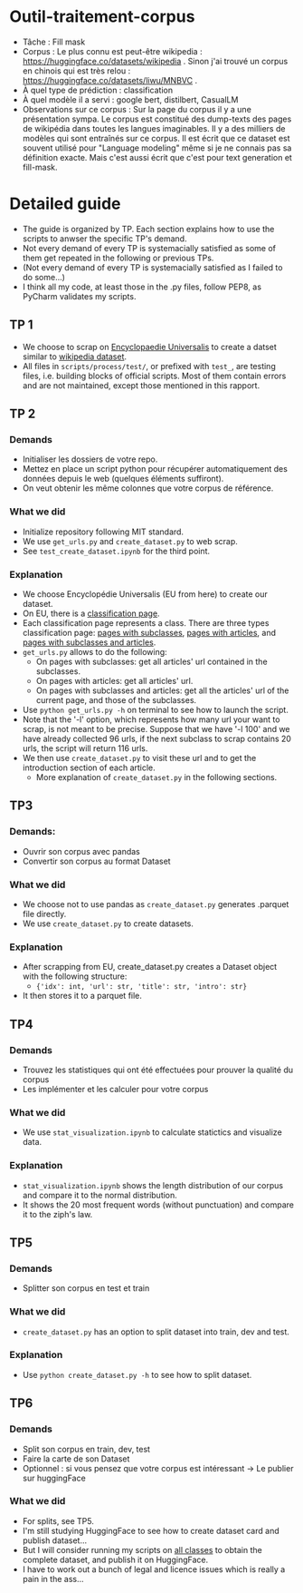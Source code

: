 # Outil-traitement-corpus

- Tâche : Fill mask
- Corpus : Le plus connu est peut-être wikipedia : https://huggingface.co/datasets/wikipedia . Sinon j'ai trouvé un corpus en chinois qui est très relou : https://huggingface.co/datasets/liwu/MNBVC .
- À quel type de prédiction : classification
- À quel modèle il a servi : google bert, distilbert, CasualLM
- Observations sur ce corpus : Sur la page du corpus il y a une présentation sympa. Le corpus est constitué des dump-texts des pages de wikipédia dans toutes les langues imaginables. Il y a des milliers de modèles qui sont entraînés sur ce corpus. Il est écrit que ce dataset est souvent utilisé pour "Language modeling" même si je ne connais pas sa définition exacte. Mais c'est aussi écrit que c'est pour text generation et fill-mask.

# Detailed guide
- The guide is organized by TP. Each section explains how to use the scripts to anwser the specific TP's demand.
- Not every demand of every TP is systemacially satisfied as some of them get repeated in the following or previous TPs.
- (Not every demand of every TP is systemacially satisfied as I failed to do some...)
- I think all my code, at least those in the .py files, follow PEP8, as PyCharm validates my scripts.

## TP 1
- We choose to scrap on [Encyclopaedie Universalis](https://www.universalis.fr/) to create a datset similar to [wikipedia dataset](https://huggingface.co/datasets/wikipedia).
- All files in `scripts/process/test/`, or prefixed with `test_`, are testing files, i.e. building blocks of official scripts. Most of them contain errors and are not maintained, except those mentioned in this rapport.

## TP 2
### Demands
- Initialiser les dossiers de votre repo.
- Mettez en place un script python pour récupérer automatiquement des données depuis le web (quelques éléments suffiront).
- On veut obtenir les même colonnes que votre corpus de référence.

### What we did
- Initialize repository following MIT standard.
- We use `get_urls.py` and `create_dataset.py` to web scrap.
- See `test_create_dataset.ipynb` for the third point.

### Explanation
- We choose Encyclopédie Universalis (EU from here) to create our dataset.
- On EU, there is a [classification page](https://www.universalis.fr/classification/).
- Each classification page represents a class. There are three types classification page: [pages with subclasses](https://www.universalis.fr/classification/arts/cinema/), [pages with articles](https://www.universalis.fr/classification/arts/cinema/acteurs-et-actrices-cinema/acteurs-et-actrices-du-cinema-muet/), and [pages with subclasses and articles](https://www.universalis.fr/classification/arts/cinema/acteurs-et-actrices-cinema/).
- `get_urls.py` allows to do the following:
  - On pages with subclasses: get all articles' url contained in the subclasses.
  - On pages with articles: get all articles' url.
  - On pages with subclasses and articles: get all the articles' url of the current page, and those of the subclasses.
- Use `python get_urls.py -h` on terminal to see how to launch the script.
- Note that the '-l' option, which represents how many url your want to scrap, is not meant to be precise. Suppose that we have '-l 100' and we have already collected 96 urls, if the next subclass to scrap contains 20 urls, the script will return 116 urls.
- We then use `create_dataset.py` to visit these url and to get the introduction section of each article.
  - More explanation of `create_dataset.py` in the following sections.

## TP3

### Demands:
- Ouvrir son corpus avec pandas
- Convertir son corpus au format Dataset

### What we did
- We choose not to use pandas as `create_dataset.py` generates .parquet file directly.
- We use `create_dataset.py` to create datasets.

### Explanation
- After scrapping from EU, create_dataset.py creates a Dataset object with the following structure:
  - `{'idx': int, 'url': str, 'title': str, 'intro': str}`
- It then stores it to a parquet file.

## TP4

### Demands
- Trouvez les statistiques qui ont été effectuées pour prouver la qualité du corpus
- Les implémenter et les calculer pour votre corpus

### What we did
- We use `stat_visualization.ipynb` to calculate statictics and visualize data.

### Explanation
- `stat_visualization.ipynb` shows the length distribution of our corpus and compare it to the normal distribution.
- It shows the 20 most frequent words (without punctuation) and compare it to the ziph's law.

## TP5

### Demands
- Splitter son corpus en test et train

### What we did
- `create_dataset.py` has an option to split dataset into train, dev and test.

### Explanation
- Use `python create_dataset.py -h` to see how to split dataset.

## TP6

### Demands
- Split son corpus en train, dev, test
- Faire la carte de son Dataset
- Optionnel : si vous pensez que votre corpus est intéressant → Le publier sur huggingFace

### What we did
- For splits, see TP5.
- I'm still studying HuggingFace to see how to create dataset card and publish dataset...
- But I will consider running my scripts on [all classes](https://www.universalis.fr/classification/) to obtain the complete dataset, and publish it on HuggingFace.
- I have to work out a bunch of legal and licence issues which is really a pain in the ass...
